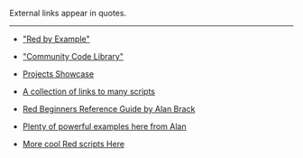 External links appear in quotes.
***


* ["Red by Example"](http://www.red-by-example.org/index.html)

* ["Community Code Library"](https://github.com/red/code)

* [Projects Showcase](https://github.com/red/red/wiki/%5BLINKS%5D-Projects-showcase-(links-to-remember))

* [A collection of links to many scripts](https://github.com/red/red/wiki/%5BLINKS%5D-Scripts-collection)

* [Red Beginners Reference Guide by Alan Brack](http://www.mycode4fun.co.uk/red-beginners-reference-guide)

* [Plenty of powerful examples here from Alan](http://www.mycode4fun.co.uk/About-Red-Programming)

* [More cool Red scripts Here](http://www.mycode4fun.co.uk/example-scripts)

